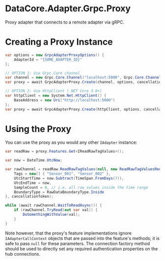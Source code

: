 ﻿# DataCore.Adapter.Grpc.Proxy

Proxy adapter that connects to a remote adapter via gRPC.


# Creating a Proxy Instance

```csharp
var options = new GrpcAdapterProxyOptions() {
	AdapterId = "{SOME_ADAPTER_ID}"
};

// OPTION 1: Use Grpc.Core channel
var channel = new Grpc.Core.Channel("localhost:5000", Grpc.Core.ChannelCredentials.Insecure);
var proxy = await GrpcAdapterProxy.Create(channel, options, cancellationToken);

// OPTION 2: Use HttpClient (.NET Core 3.0+)
var httpClient = new System.Net.HttpClient() {
    BaseAddress = new Uri("http://localhost:5000")
};
var proxy = await GrpcAdapterProxy.Create(httpClient, options, cancellationToken);
```


# Using the Proxy

You can use the proxy as you would any other `IAdapter` instance:

```csharp
var readRaw = proxy.Features.Get<IReadRawTagValues>();

var now = DateTime.UtcNow;

var rawChannel = readRaw.ReadRawTagValues(null, new ReadRawTagValuesRequest() {
	Tags = new[] { "Sensor_001", "Sensor_002" },
	UtcStartTime = now.Subtract(TimeSpan.FromDays(7)),
	UtcEndTime = now,
	SampleCount = 0, // i.e. all raw values inside the time range
	BoundaryType = RawDataBoundaryType.Inside
}, cancellationToken);

while (await rawChannel.WaitToReadAsync()) {
	if (rawChannel.TryRead(out var val)) {
		DoSomethingWithValue(val);
	}
}
```

Note however, that the proxy's feature implementations ignore `IAdapterCallContext` objects that are passed into the feature's methods; it is safe to pass `null` for these parameters. The connection factory method should be used to directly set any required authentication properties on the hub connections.

